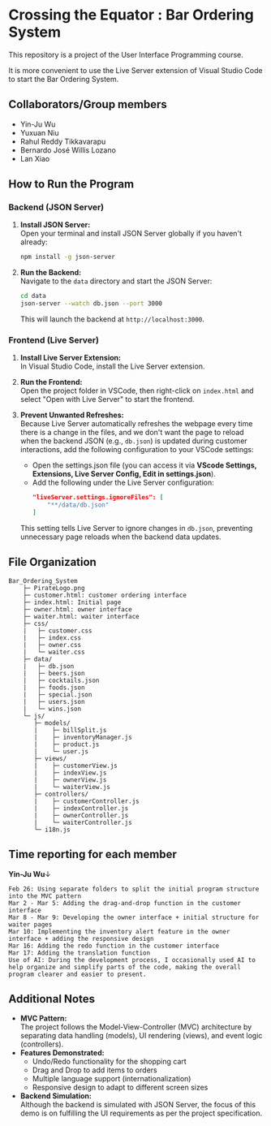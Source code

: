 # Crossing the Equator : Bar Ordering System
This repository is a project of the User Interface Programming course.

It is more convenient to use the Live Server extension of Visual Studio Code to start the Bar Ordering System.

## Collaborators/Group members
- Yin-Ju Wu
- Yuxuan Niu
- Rahul Reddy Tikkavarapu
- Bernardo José Willis Lozano
- Lan Xiao

## How to Run the Program

### Backend (JSON Server)
1. **Install JSON Server:**  
   Open your terminal and install JSON Server globally if you haven't already:
   ```bash
   npm install -g json-server
   ```
2. **Run the Backend:**  
   Navigate to the `data` directory and start the JSON Server:
   ```bash
   cd data
   json-server --watch db.json --port 3000
   ```
   This will launch the backend at `http://localhost:3000`.

### Frontend (Live Server)
1. **Install Live Server Extension:**  
   In Visual Studio Code, install the Live Server extension.
2. **Run the Frontend:**  
   Open the project folder in VSCode, then right-click on `index.html` and select "Open with Live Server" to start the frontend.

3. **Prevent Unwanted Refreshes:**  
   Because Live Server automatically refreshes the webpage every time there is a change in the files, and we don't want the page to reload when the backend JSON (e.g., `db.json`) is updated during customer interactions, add the following configuration to your VSCode settings:
   - Open the settings.json file (you can access it via **VScode Settings, Extensions, Live Server Config, Edit in settings.json**).
   - Add the following under the Live Server configuration:
     ```json
     "liveServer.settings.ignoreFiles": [
         "**/data/db.json"
     ]
     ```
   This setting tells Live Server to ignore changes in `db.json`, preventing unnecessary page reloads when the backend data updates.

## File Organization
```
Bar_Ordering_System
    ├─ PirateLogo.png
    ├─ customer.html: customer ordering interface
    ├─ index.html: Initial page
    ├─ owner.html: owner interface
    ├─ waiter.html: waiter interface
    ├─ css/
    |   ├─ customer.css
    |   ├─ index.css
    |   ├─ owner.css
    |   └─ waiter.css
    ├─ data/
    |   ├─ db.json
    |   ├─ beers.json
    |   ├─ cocktails.json
    |   ├─ foods.json
    |   ├─ special.json
    |   ├─ users.json
    |   └─ wins.json
    └─ js/
       ├─ models/
       |    ├─ billSplit.js
       |    ├─ inventoryManager.js
       |    ├─ product.js
       |    └─ user.js
       ├─ views/
       |    ├─ customerView.js
       |    ├─ indexView.js
       |    ├─ ownerView.js
       |    └─ waiterView.js
       ├─ controllers/
       |    ├─ customerController.js
       |    ├─ indexController.js
       |    ├─ ownerController.js
       |    └─ waiterController.js
       └─ i18n.js
```

## Time reporting for each member
**Yin-Ju Wu**$\downarrow$
```
Feb 26: Using separate folders to split the initial program structure into the MVC pattern
Mar 2 - Mar 5: Adding the drag-and-drop function in the customer interface
Mar 8 - Mar 9: Developing the owner interface + initial structure for waiter pages
Mar 10: Implementing the inventory alert feature in the owner interface + adding the responsive design
Mar 16: Adding the redo function in the customer interface
Mar 17: Adding the translation function
Use of AI: During the development process, I occasionally used AI to help organize and simplify parts of the code, making the overall program clearer and easier to present.
```

## Additional Notes
- **MVC Pattern:**  
  The project follows the Model-View-Controller (MVC) architecture by separating data handling (models), UI rendering (views), and event logic (controllers).
- **Features Demonstrated:**  
  - Undo/Redo functionality for the shopping cart  
  - Drag and Drop to add items to orders  
  - Multiple language support (internationalization)  
  - Responsive design to adapt to different screen sizes  
- **Backend Simulation:**  
  Although the backend is simulated with JSON Server, the focus of this demo is on fulfilling the UI requirements as per the project specification.


